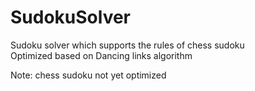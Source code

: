 # SudokuSolver

Sudoku solver which supports the rules of chess sudoku   
Optimized based on Dancing links algorithm  

Note: chess sudoku not yet optimized
